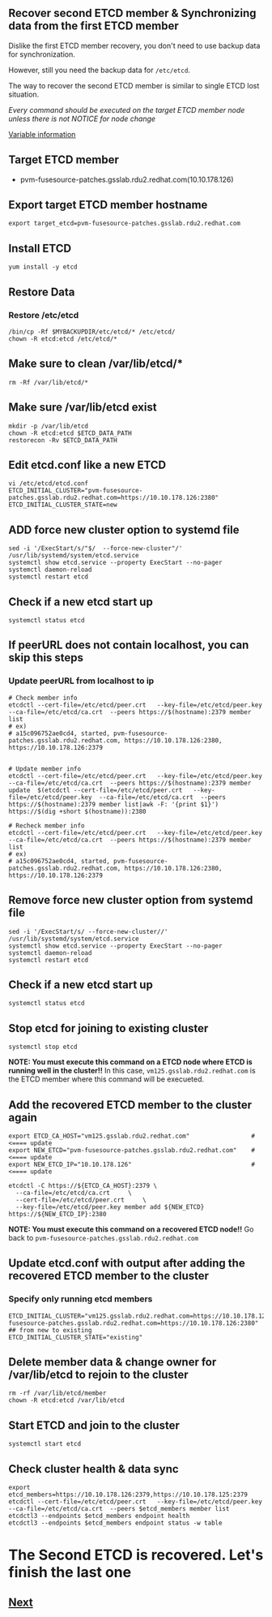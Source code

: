 Recover second ETCD member & Synchronizing data from the first ETCD member
---------------------------------------------------------------------------

Dislike the first ETCD member recovery, you don't need to use backup data for synchronization.

However, still you need the backup data for `/etc/etcd`. 

The way to recover the second ETCD member is similar to single ETCD lost situation.

*Every command should be executed on the target ETCD member node unless there is not NOTICE for node change*

[Variable information](./backup_v2.md)

## Target ETCD member ##
- pvm-fusesource-patches.gsslab.rdu2.redhat.com(10.10.178.126)

## Export target ETCD member hostname ##
```
export target_etcd=pvm-fusesource-patches.gsslab.rdu2.redhat.com
```

## Install ETCD
```
yum install -y etcd
```

## Restore Data ##
### Restore /etc/etcd ###
```
/bin/cp -Rf $MYBACKUPDIR/etc/etcd/* /etc/etcd/  
chown -R etcd:etcd /etc/etcd/*
```
## Make sure to clean /var/lib/etcd/* ##
```
rm -Rf /var/lib/etcd/*
```

## Make sure /var/lib/etcd exist ##
```
mkdir -p /var/lib/etcd
chown -R etcd:etcd $ETCD_DATA_PATH
restorecon -Rv $ETCD_DATA_PATH
```

## Edit etcd.conf like a new ETCD ###
```
vi /etc/etcd/etcd.conf
ETCD_INITIAL_CLUSTER="pvm-fusesource-patches.gsslab.rdu2.redhat.com=https://10.10.178.126:2380"
ETCD_INITIAL_CLUSTER_STATE=new
```

## ADD force new cluster option to systemd file ##
```
sed -i '/ExecStart/s/"$/  --force-new-cluster"/' /usr/lib/systemd/system/etcd.service
systemctl show etcd.service --property ExecStart --no-pager
systemctl daemon-reload
systemctl restart etcd
```

## Check if a new etcd start up ##
```
systemctl status etcd
```


## If peerURL does not contain localhost, you can skip this steps ##
### Update peerURL from localhost to ip ###

```
# Check member info
etcdctl --cert-file=/etc/etcd/peer.crt   --key-file=/etc/etcd/peer.key  --ca-file=/etc/etcd/ca.crt  --peers https://$(hostname):2379 member list
# ex)
# a15c096752ae0cd4, started, pvm-fusesource-patches.gsslab.rdu2.redhat.com, https://10.10.178.126:2380, https://10.10.178.126:2379
  

# Update member info
etcdctl --cert-file=/etc/etcd/peer.crt   --key-file=/etc/etcd/peer.key  --ca-file=/etc/etcd/ca.crt  --peers https://$(hostname):2379 member update  $(etcdctl --cert-file=/etc/etcd/peer.crt   --key-file=/etc/etcd/peer.key  --ca-file=/etc/etcd/ca.crt  --peers https://$(hostname):2379 member list|awk -F: '{print $1}') https://$(dig +short $(hostname)):2380

# Recheck member info
etcdctl --cert-file=/etc/etcd/peer.crt   --key-file=/etc/etcd/peer.key  --ca-file=/etc/etcd/ca.crt  --peers https://$(hostname):2379 member list
# ex)
# a15c096752ae0cd4, started, pvm-fusesource-patches.gsslab.rdu2.redhat.com, https://10.10.178.126:2380, https://10.10.178.126:2379
```

## Remove force new cluster option from systemd file ##
```
sed -i '/ExecStart/s/ --force-new-cluster//' /usr/lib/systemd/system/etcd.service
systemctl show etcd.service --property ExecStart --no-pager
systemctl daemon-reload
systemctl restart etcd
```

## Check if a new etcd start up ##
```
systemctl status etcd
```
## Stop etcd for joining to existing cluster ##
```
systemctl stop etcd
```

**NOTE: You must execute this command on a ETCD node where ETCD is running well in the cluster!!**
In this case, `vm125.gsslab.rdu2.redhat.com` is the ETCD member where this command will be execueted.

## Add the recovered ETCD member to the cluster again ##
```
export ETCD_CA_HOST="vm125.gsslab.rdu2.redhat.com"                 #<==== update
export NEW_ETCD="pvm-fusesource-patches.gsslab.rdu2.redhat.com"    #<==== update 
export NEW_ETCD_IP="10.10.178.126"                                 #<==== update

etcdctl -C https://${ETCD_CA_HOST}:2379 \
  --ca-file=/etc/etcd/ca.crt     \
  --cert-file=/etc/etcd/peer.crt     \
  --key-file=/etc/etcd/peer.key member add ${NEW_ETCD} https://${NEW_ETCD_IP}:2380
```

**NOTE: You must execute this command on a recovered ETCD node!!**
Go back to `pvm-fusesource-patches.gsslab.rdu2.redhat.com`


## Update etcd.conf with output after adding the recovered ETCD member to the cluster ##
### Specify only running etcd members ###
```
ETCD_INITIAL_CLUSTER="vm125.gsslab.rdu2.redhat.com=https://10.10.178.125:2380,pvm-fusesource-patches.gsslab.rdu2.redhat.com=https://10.10.178.126:2380"
## from new to existing
ETCD_INITIAL_CLUSTER_STATE="existing"
```

## Delete member data & change owner for /var/lib/etcd to rejoin to the cluster ##
```
rm -rf /var/lib/etcd/member
chown -R etcd:etcd /var/lib/etcd
```


## Start ETCD and join to the cluster ###
```
systemctl start etcd
```

## Check cluster health & data sync ###
```
export etcd_members=https://10.10.178.126:2379,https://10.10.178.125:2379
etcdctl --cert-file=/etc/etcd/peer.crt   --key-file=/etc/etcd/peer.key  --ca-file=/etc/etcd/ca.crt  --peers $etcd_members member list
etcdctl3 --endpoints $etcd_members endpoint health
etcdctl3 --endpoints $etcd_members endpoint status -w table
```

# The Second ETCD is recovered. Let's finish the last one # 

## [Next](./recover_third_etcd.md)
